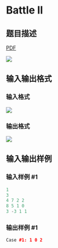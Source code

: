 # Battle II

## 题目描述

[problemUrl]: https://uva.onlinejudge.org/index.php?option=com_onlinejudge&Itemid=8&category=22&page=show_problem&problem=2039

[PDF](https://uva.onlinejudge.org/external/110/p11098.pdf)

![](https://cdn.luogu.com.cn/upload/vjudge_pic/UVA11098/c0b4ea115af95011c66aa1037b31c2f9b28bd174.png)

## 输入输出格式

### 输入格式

![](https://cdn.luogu.com.cn/upload/vjudge_pic/UVA11098/c216fe22bf1261de3536ad32fad16e955f90a2cc.png)

### 输出格式

![](https://cdn.luogu.com.cn/upload/vjudge_pic/UVA11098/8bb786190ea5c2759817f78a914467086833ff3f.png)

## 输入输出样例

### 输入样例 #1

```cpp
1
3
4 7 2 2
8 5 1 0
3 -3 1 1
```


### 输出样例 #1

```cpp
Case #1: 1 0 2
```


